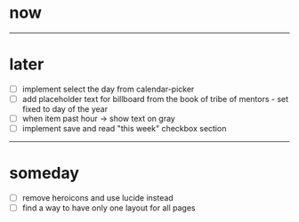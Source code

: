 # now

---

# later

- [ ] implement select the day from calendar-picker
- [ ] add placeholder text for billboard from the book of tribe of mentors - set fixed to day of the year
- [ ] when item past hour -> show text on gray
- [ ] implement save and read "this week" checkbox section

---

# someday

- [ ] remove heroicons and use lucide instead
- [ ] find a way to have only one layout for all pages